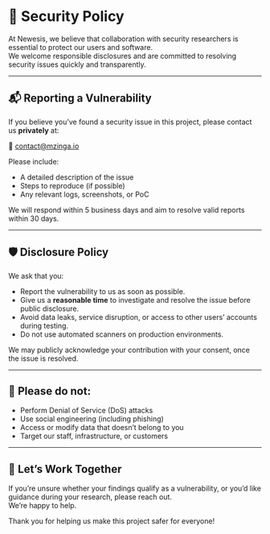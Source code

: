 # 🔐 Security Policy

At Newesis, we believe that collaboration with security researchers is essential to protect our users and software.  
We welcome responsible disclosures and are committed to resolving security issues quickly and transparently.

---

## 📬 Reporting a Vulnerability

If you believe you’ve found a security issue in this project, please contact us **privately** at:

📧 [contact@mzinga.io](mailto:contact@mzinga.io)

Please include:

- A detailed description of the issue
- Steps to reproduce (if possible)
- Any relevant logs, screenshots, or PoC

We will respond within 5 business days and aim to resolve valid reports within 30 days.

---

## 🛡️ Disclosure Policy

We ask that you:

- Report the vulnerability to us as soon as possible.
- Give us a **reasonable time** to investigate and resolve the issue before public disclosure.
- Avoid data leaks, service disruption, or access to other users’ accounts during testing.
- Do not use automated scanners on production environments.

We may publicly acknowledge your contribution with your consent, once the issue is resolved.

---

## 🚫 Please do not:

- Perform Denial of Service (DoS) attacks
- Use social engineering (including phishing)
- Access or modify data that doesn’t belong to you
- Target our staff, infrastructure, or customers

---

## 🤝 Let’s Work Together

If you’re unsure whether your findings qualify as a vulnerability, or you’d like guidance during your research, please reach out.  
We’re happy to help.

Thank you for helping us make this project safer for everyone!
